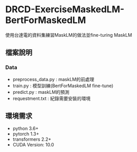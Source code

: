 # DRCD-ExerciseMaskedLM-BertForMaskedLM
使用台達電的資料集練習MaskLM的做法並fine-turing MaskLM

## 檔案說明
### Data
- preprocess_data.py : maskLM的前處理
- train.py : 模型訓練(BertForMaskedLM fine-tune)
- predict.py : maskLM的預測
- requestment.txt : 紀錄需要安裝的環境
## 環境需求
- python 3.6+
- pytorch 1.3+
- transformers 2.2+
- CUDA Version: 10.0
